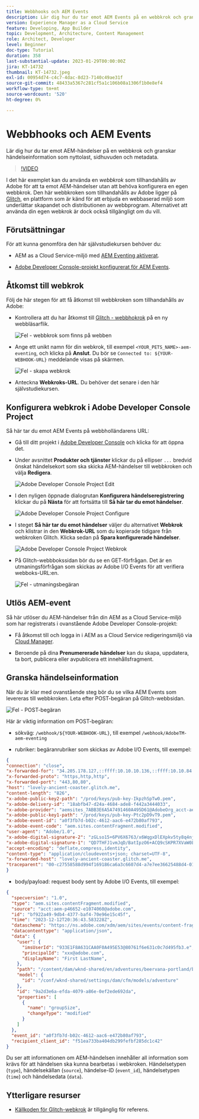 ```yaml
---
title: Webbhooks och AEM Events
description: Lär dig hur du tar emot AEM Events på en webbkrok och granskar händelseinformation som nyttolast, rubriker och metadata.
version: Experience Manager as a Cloud Service
feature: Developing, App Builder
topic: Development, Architecture, Content Management
role: Architect, Developer
level: Beginner
doc-type: Tutorial
duration: 358
last-substantial-update: 2023-01-29T00:00:00Z
jira: KT-14732
thumbnail: KT-14732.jpeg
exl-id: 00954d74-c4c7-4dac-8d23-7140c49ae31f
source-git-commit: 48433a5367c281cf5a1c106b08a1306f1b0e8ef4
workflow-type: tm+mt
source-wordcount: '520'
ht-degree: 0%

---
```


# Webbhooks och AEM Events

Lär dig hur du tar emot AEM-händelser på en webbkrok och granskar händelseinformation som nyttolast, sidhuvuden och metadata.

>[!VIDEO](https://video.tv.adobe.com/v/3449752?quality=12&learn=on&captions=swe)

I det här exemplet kan du använda en _webbkrok_ som tillhandahålls av Adobe för att ta emot AEM-händelser utan att behöva konfigurera en egen webbkrok. Den här webbkroken som tillhandahålls av Adobe ligger på [Glitch](https://glitch.com/), en plattform som är känd för att erbjuda en webbaserad miljö som underlättar skapandet och distributionen av webbprogram. Alternativet att använda din egen webkrok är dock också tillgängligt om du vill.

## Förutsättningar

För att kunna genomföra den här självstudiekursen behöver du:

- AEM as a Cloud Service-miljö med [AEM Eventing aktiverat](https://developer.adobe.com/experience-cloud/experience-manager-apis/guides/events/#enable-aem-events-on-your-aem-cloud-service-environment).

- [Adobe Developer Console-projekt konfigurerat för AEM Events](https://developer.adobe.com/experience-cloud/experience-manager-apis/guides/events/#how-to-subscribe-to-aem-events-in-the-adobe-developer-console).


## Åtkomst till webkrok

Följ de här stegen för att få åtkomst till webbkroken som tillhandahålls av Adobe:

- Kontrollera att du har åtkomst till [Glitch - webbhokrok](https://lovely-ancient-coaster.glitch.me/) på en ny webbläsarflik.

  ![Fel - webbkrok som finns på webben](../assets/examples/webhook/glitch-hosted-webhook.png)

- Ange ett unikt namn för din webkrok, till exempel `<YOUR_PETS_NAME>-aem-eventing`, och klicka på **Anslut**. Du bör se `Connected to: ${YOUR-WEBHOOK-URL}` meddelande visas på skärmen.

  ![Fel - skapa webkrok](../assets/examples/webhook/glitch-create-webhook.png)

- Anteckna **Webkroks-URL**. Du behöver det senare i den här självstudiekursen.

## Konfigurera webkrok i Adobe Developer Console Project

Så här tar du emot AEM Events på webbholländarens URL:

- Gå till ditt projekt i [Adobe Developer Console](https://developer.adobe.com) och klicka för att öppna det.

- Under avsnittet **Produkter och tjänster** klickar du på ellipser `...` bredvid önskat händelsekort som ska skicka AEM-händelser till webbkroken och välja **Redigera**.

  ![Adobe Developer Console Project Edit](../assets/examples/webhook/adobe-developer-console-project-edit.png)

- I den nyligen öppnade dialogrutan **Konfigurera händelseregistrering** klickar du på **Nästa** för att fortsätta till **Så här tar du emot händelser**.

  ![Adobe Developer Console Project Configure](../assets/examples/webhook/adobe-developer-console-project-configure.png)

- I steget **Så här tar du emot händelser** väljer du alternativet **Webkrok** och klistrar in den **Webkrok-URL** som du kopierade tidigare från webkroken Glitch. Klicka sedan på **Spara konfigurerade händelser**.

  ![Adobe Developer Console Project Webkrok](../assets/examples/webhook/adobe-developer-console-project-webhook.png)

- På Glitch-webbbokssidan bör du se en GET-förfrågan. Det är en utmaningsförfrågan som skickas av Adobe I/O Events för att verifiera webboks-URL:en.

  ![Fel - utmaningsbegäran](../assets/examples/webhook/glitch-challenge-request.png)


## Utlös AEM-event

Så här utlöser du AEM-händelser från din AEM as a Cloud Service-miljö som har registrerats i ovanstående Adobe Developer Console-projekt:

- Få åtkomst till och logga in i AEM as a Cloud Service redigeringsmiljö via [Cloud Manager](https://my.cloudmanager.adobe.com/).

- Beroende på dina **Prenumererade händelser** kan du skapa, uppdatera, ta bort, publicera eller avpublicera ett innehållsfragment.

## Granska händelseinformation

När du är klar med ovanstående steg bör du se vilka AEM Events som levereras till webbkroken. Leta efter POST-begäran på Glitch-webbsidan.

![Fel - POST-begäran](../assets/examples/webhook/glitch-post-request.png)

Här är viktig information om POST-begäran:

- sökväg: `/webhook/${YOUR-WEBHOOK-URL}`, till exempel `/webhook/AdobeTM-aem-eventing`

- rubriker: begäranrubriker som skickas av Adobe I/O Events, till exempel:

```json
{
"connection": "close",
"x-forwarded-for": "34.205.178.127,::ffff:10.10.10.136,::ffff:10.10.84.114",
"x-forwarded-proto": "https,http,http",
"x-forwarded-port": "443,80,80",
"host": "lovely-ancient-coaster.glitch.me",
"content-length": "826",
"x-adobe-public-key2-path": "/prod/keys/pub-key-IkpzhSpTw0.pem",
"x-adobe-delivery-id": "18abfb47-d24a-4684-ade8-f442a3444033",
"x-adobe-provider": "aemsites_7ABB3E6A5A7491460A495D61@AdobeOrg_acct-aem-p46652-e1074060@adobe.com",
"x-adobe-public-key1-path": "/prod/keys/pub-key-Ptc2pD9vT9.pem",
"x-adobe-event-id": "a0f3fb7d-b02c-4612-aac6-e472b80af793",
"x-adobe-event-code": "aem.sites.contentFragment.modified",
"user-agent": "Adobe/1.0",
"x-adobe-digital-signature-2": "zGLso15+6PV6X6763/x6WqgxDlEXpkv5ty8q4njaq3aUngAI9VCcYonbScEjljRluzjZ05uMJmRfNxwjj60syxEJPuc0dpmMU635gfna7I4T7IaHs496wx4m2E5mvCM+aKbNQ+NPOutyTqI8Ovq29P2P87GIgMlGhAtOaxRVGNc6ksBxc2tCWbrKUhW8hPJ0sHphU499dN4TT32xrZaiRw4akT3M/hYydsA8dcWpJ7S4dpuDS21YyDHAB8s9Dawtr3fyPEyLgZzpwZDfCqQ8gdSCGqKscE4pScwqPkKOYCHDnBvDZVe583jhcZbHGjk7Ncp/FrgQk7avWsk5XlzcuA==",
"x-adobe-digital-signature-1": "QD7THFJ1vmJqD/BatIpzO6+ACQ9cSKPR7XVaW0LI7cN/xs7ucyri6dmkerOPe9EJpjGoqCg8rxWedrIRQB3lgVskChbHH3Ujx5YG0aTQLSd1Lsn5CFbW1U0l0GqId9Cnd6MccrqSznZXcdW1rMFuRk8+gqwabBifSaLbu3r30G5hmqQd72VtiYTE4m23O3jYIMiv62pRP+a+p4NjNj1XG320uRSry+BPniTjDJ6oN/Ng7aUEKML8idZ/ZTqeh/rJSrVO95UryUolFDRwDkRn5zKonbvhSLAeXzaPhvimWUHtldq9M1WTyRMpsBk8BRzaklxlq+woJ2UjYPUIEzjotw==",
"accept-encoding": "deflate,compress,identity",
"content-type": "application/cloudevents+json; charset=UTF-8",
"x-forwarded-host": "lovely-ancient-coaster.glitch.me",
"traceparent": "00-c27558588d994f169186ca6a3c6607d4-a7e7ee36625488d4-01"
}
```

- body/payload: request body sent by Adobe I/O Events, till exempel:

```json
{
  "specversion": "1.0",
  "type": "aem.sites.contentFragment.modified",
  "source": "acct:aem-p46652-e1074060@adobe.com",
  "id": "bf922a49-9db4-4377-baf4-70e96e15c45f",
  "time": "2023-12-12T20:36:43.583228Z",
  "dataschema": "https://ns.adobe.com/xdm/aem/sites/events/content-fragment-modified.json",
  "datacontenttype": "application/json",
  "data": {
    "user": {
      "imsUserId": "933E1F8A631CAA0F0A495E53@80761f6e631c0c7d495fb3.e",
      "principalId": "xxx@adobe.com",
      "displayName": "First LastName",
    },
    "path": "/content/dam/wknd-shared/en/adventures/beervana-portland/beervana-in-portland",
    "model": {
      "id": "/conf/wknd-shared/settings/dam/cfm/models/adventure"
    },
    "id": "9a2d3e6a-efda-4079-a86e-0ef2ede692da",
    "properties": [
      {
        "name": "groupSize",
        "changeType": "modified"
      }
    ]
  },
  "event_id": "a0f3fb7d-b02c-4612-aac6-e472b80af793",
  "recipient_client_id": "f51ea733ba404db299fefbf285dc1c42"
}
```

Du ser att informationen om AEM-händelsen innehåller all information som krävs för att händelsen ska kunna bearbetas i webkroken. Händelsetypen (`type`), händelsekällan (`source`), händelse-ID (`event_id`), händelsetypen (`time`) och händelsedata (`data`).

## Ytterligare resurser

- [Källkoden för Glitch-webkrok](https://glitch.com/edit/#!/bedårande-antika-coaster) är tillgänglig för referens.
